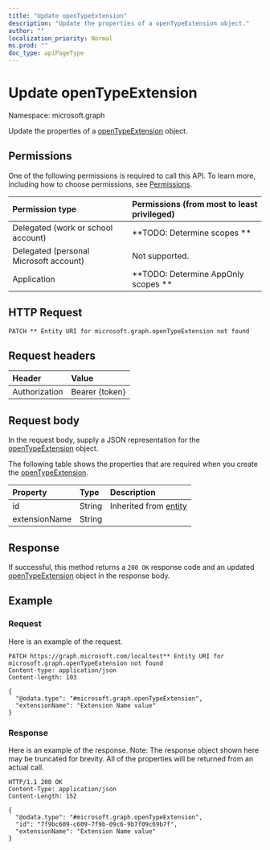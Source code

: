 ```yaml
---
title: "Update openTypeExtension"
description: "Update the properties of a openTypeExtension object."
author: ""
localization_priority: Normal
ms.prod: ""
doc_type: apiPageType
---
```


# Update openTypeExtension

Namespace: microsoft.graph

Update the properties of a [openTypeExtension](../resources/opentypeextension.md) object.

## Permissions
One of the following permissions is required to call this API. To learn more, including how to choose permissions, see [Permissions](/concepts/permissions-reference.md).

|Permission type|Permissions (from most to least privileged)|
|:---|:---|
|Delegated (work or school account)|**TODO: Determine scopes **|
|Delegated (personal Microsoft account)|Not supported.|
|Application|**TODO: Determine AppOnly scopes **|

## HTTP Request
<!-- {
  "blockType": "ignored"
}
-->
``` http
PATCH ** Entity URI for microsoft.graph.openTypeExtension not found
```

## Request headers
|Header|Value|
|:---|:---|
|Authorization|Bearer {token}|

## Request body
In the request body, supply a JSON representation for the [openTypeExtension](../resources/opentypeextension.md) object.

The following table shows the properties that are required when you create the [openTypeExtension](../resources/opentypeextension.md).

|Property|Type|Description|
|:---|:---|:---|
|id|String| Inherited from [entity](../resources/entity.md)|
|extensionName|String||



## Response
If successful, this method returns a `200 OK` response code and an updated [openTypeExtension](../resources/opentypeextension.md) object in the response body.

## Example

### Request
Here is an example of the request.
<!-- {
  "blockType": "request",
  "name": "update_opentypeextension"
}
-->
``` http
PATCH https://graph.microsoft.com/localtest** Entity URI for microsoft.graph.openTypeExtension not found
Content-type: application/json
Content-length: 103

{
  "@odata.type": "#microsoft.graph.openTypeExtension",
  "extensionName": "Extension Name value"
}
```

### Response
Here is an example of the response. Note: The response object shown here may be truncated for brevity. All of the properties will be returned from an actual call.
<!-- {
  "blockType": "response",
  "truncated": true
}
-->
``` http
HTTP/1.1 200 OK
Content-Type: application/json
Content-Length: 152

{
  "@odata.type": "#microsoft.graph.openTypeExtension",
  "id": "7f9bc609-c609-7f9b-09c6-9b7f09c69b7f",
  "extensionName": "Extension Name value"
}
```


